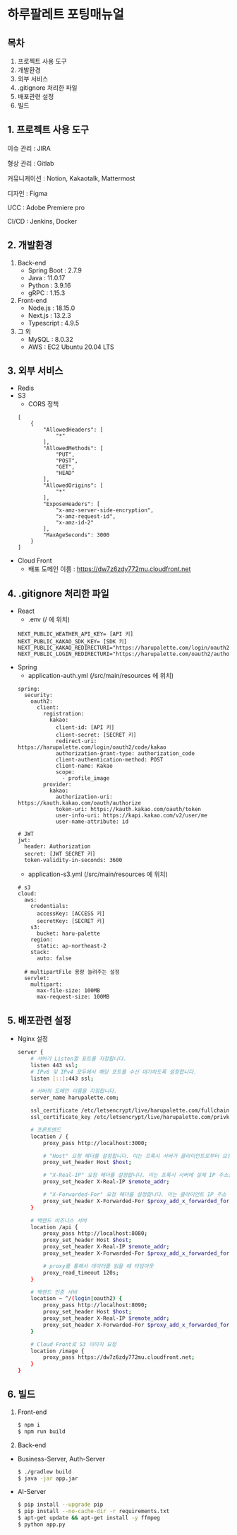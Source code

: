 # 하루팔레트 포팅매뉴얼

## 목차
1. 프로젝트 사용 도구
2. 개발환경
3. 외부 서비스
4. .gitignore 처리한 파일
5. 배포관련 설정
6. 빌드

## 1. 프로젝트 사용 도구
이슈 관리 : JIRA

형상 관리 : Gitlab

커뮤니케이션 : Notion, Kakaotalk, Mattermost

디자인 : Figma

UCC :  Adobe Premiere pro

CI/CD : Jenkins, Docker

## 2. 개발환경
1. Back-end
    - Spring Boot :  2.7.9
    - Java : 11.0.17
    - Python : 3.9.16
    - gRPC : 1.15.3
2. Front-end
    - Node.js : 18.15.0
    - Next.js : 13.2.3
    - Typescript : 4.9.5
3. 그 외
    - MySQL : 8.0.32
    - AWS : EC2 Ubuntu 20.04 LTS

## 3. 외부 서비스
- Redis
- S3
    - CORS 정책
    ```
    [
        {
            "AllowedHeaders": [
                "*"
            ],
            "AllowedMethods": [
                "PUT",
                "POST",
                "GET",
                "HEAD"
            ],
            "AllowedOrigins": [
                "*"
            ],
            "ExposeHeaders": [
                "x-amz-server-side-encryption",
                "x-amz-request-id",
                "x-amz-id-2"
            ],
            "MaxAgeSeconds": 3000
        }
    ]
    ```
- Cloud Front
    - 배포 도메인 이름 : https://dw7z6zdy772mu.cloudfront.net

## 4. .gitignore 처리한 파일
- React
    - .env (/ 에 위치)
    ```
    NEXT_PUBLIC_WEATHER_API_KEY= [API 키]
    NEXT_PUBLIC_KAKAO_SDK_KEY= [SDK 키]
    NEXT_PUBLIC_KAKAO_REDIRECTURI="https://harupalette.com/login/oauth2/code/kakao"
    NEXT_PUBLIC_LOGIN_REDIRECTURI="https://harupalette.com/oauth2/authorization/kakao"
    ```
- Spring
    - application-auth.yml (/src/main/resources 에 위치)
    ```
    spring:
      security:
        oauth2:
          client:
            registration:
              kakao:
                client-id: [API 키]
                client-secret: [SECRET 키]
                redirect-uri: https://harupalette.com/login/oauth2/code/kakao
                authorization-grant-type: authorization_code
                client-authentication-method: POST
                client-name: Kakao
                scope:
                  - profile_image
            provider:
              kakao:
                authorization-uri: https://kauth.kakao.com/oauth/authorize
                token-uri: https://kauth.kakao.com/oauth/token
                user-info-uri: https://kapi.kakao.com/v2/user/me
                user-name-attribute: id
    
    # JWT
    jwt:
      header: Authorization
      secret: [JWT SECRET 키]
      token-validity-in-seconds: 3600
    ```
    - application-s3.yml (/src/main/resources 에 위치)
    ```
    # s3
    cloud:
      aws:
        credentials:
          accessKey: [ACCESS 키]
          secretKey: [SECRET 키]
        s3:
          bucket: haru-palette
        region:
          static: ap-northeast-2
        stack:
          auto: false
    
      # multipartFile 용량 늘려주는 설정
      servlet:
        multipart:
          max-file-size: 100MB
          max-request-size: 100MB
    ```

## 5. 배포관련 설정
- Nginx 설정
    ```bash
    server {
        # 서버가 Listen할 포트를 지정합니다.
        listen 443 ssl;
        # IPv6 및 IPv4 모두에서 해당 포트를 수신 대기하도록 설정합니다.
        listen [::]:443 ssl;
    
        # 서버의 도메인 이름을 지정합니다.
        server_name harupalette.com;
    
        ssl_certificate /etc/letsencrypt/live/harupalette.com/fullchain.pem;
        ssl_certificate_key /etc/letsencrypt/live/harupalette.com/privkey.pem;
    
        # 프론트엔드
        location / {
            proxy_pass http://localhost:3000;
    
            # "Host" 요청 헤더를 설정합니다. 이는 프록시 서버가 클라이언트로부터 요청이 온 것처럼 보이도록 합니다.
            proxy_set_header Host $host;
    
            # "X-Real-IP" 요청 헤더를 설정합니다. 이는 프록시 서버에 실제 IP 주소를 전달합니다.
            proxy_set_header X-Real-IP $remote_addr;
    
            # "X-Forwarded-For" 요청 헤더를 설정합니다. 이는 클라이언트 IP 주소 와 프록시 서버 IP 주소를 포함하여 전달합니다.
            proxy_set_header X-Forwarded-For $proxy_add_x_forwarded_for;
        }
    
        # 백엔드 비즈니스 서버
        location /api {
            proxy_pass http://localhost:8080;
            proxy_set_header Host $host;
            proxy_set_header X-Real-IP $remote_addr;
            proxy_set_header X-Forwarded-For $proxy_add_x_forwarded_for;
    
            # proxy를 통해서 데이터를 읽을 때 타임아웃
            proxy_read_timeout 120s;
        }
    
        # 백엔드 인증 서버
        location ~ ^/(login|oauth2) {
            proxy_pass http://localhost:8090;
            proxy_set_header Host $host;
            proxy_set_header X-Real-IP $remote_addr;
            proxy_set_header X-Forwarded-For $proxy_add_x_forwarded_for;
        }
    
        # Cloud Front로 S3 이미지 요청
        location /image {
            proxy_pass https://dw7z6zdy772mu.cloudfront.net;
        }
    }
    ```

## 6. 빌드
1. Front-end
    ```bash
    $ npm i
    $ npm run build
    ```
2. Back-end
- Business-Server, Auth-Server
    ```bash
    $ ./gradlew build
    $ java -jar app.jar
    ```
- AI-Server
    ```bash
    $ pip install --upgrade pip
    $ pip install --no-cache-dir -r requirements.txt
    $ apt-get update && apt-get install -y ffmpeg
    $ python app.py
    ```
